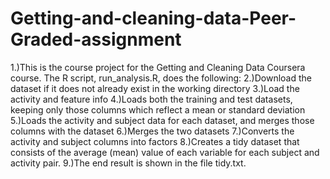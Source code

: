 # Getting-and-cleaning-data-Peer-Graded-assignment
1.)This is the course project for the Getting and Cleaning Data Coursera course. The R script, run_analysis.R, does the following:
2.)Download the dataset if it does not already exist in the working directory
3.)Load the activity and feature info
4.)Loads both the training and test datasets, keeping only those columns which reflect a mean or standard deviation
5.)Loads the activity and subject data for each dataset, and merges those columns with the dataset
6.)Merges the two datasets
7.)Converts the activity and subject columns into factors
8.)Creates a tidy dataset that consists of the average (mean) value of each variable for each subject and activity pair.
9.)The end result is shown in the file tidy.txt.
